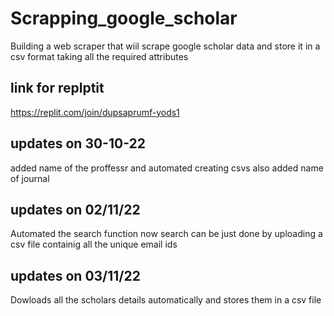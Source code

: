 # Scrapping_google_scholar
Building a web scraper that wiil scrape google scholar data and store it in a csv format taking all  the required attributes

## link for replptit
https://replit.com/join/dupsaprumf-yods1

## updates on 30-10-22
added name of the proffessr and automated creating csvs also added name of journal

## updates on 02/11/22
Automated the search function now search can be just done by uploading a csv file containig all the unique email ids

## updates on 03/11/22
Dowloads all the scholars details automatically and stores them in a csv file
